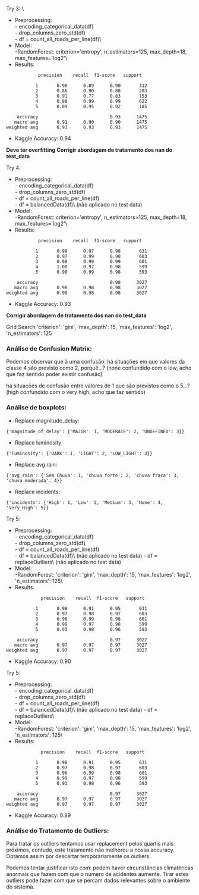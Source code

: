 Try 3: \
* Preprocessing:\
        - encoding_categorical_data(df)\
        - drop_columns_zero_std(df)\
        - df = count_all_roads_per_line(df)\
* Model:\
        -RandomForest: criterion='entropy', n_estimators=125, max_depth=18, max_features='log2'\
* Results:
```
            precision    recall  f1-score   support

           1       0.90      0.89      0.90       312
           2       0.86      0.90      0.88       203
           3       0.91      0.77      0.83       153
           4       0.98      0.99      0.99       622
           5       0.89      0.95      0.92       185

    accuracy                           0.93      1475
   macro avg       0.91      0.90      0.90      1475
weighted avg       0.93      0.93      0.93      1475
```
* Kaggle Accuracy: 0.94 
    
**Deve ter overfitting**
**Corrigir abordagem de tratamento dos nan do test_data**

Try 4:
* Preprocessing:\
        - encoding_categorical_data(df)\
        - drop_columns_zero_std(df)\
        - df = count_all_roads_per_line(df)\
        - df = balancedData(df)\ (não aplicado no test data)
* Model:\
        -RandomForest: criterion='entropy', n_estimators=125, max_depth=18, max_features='log2'\
* Results:
```
            precision    recall  f1-score   support

           1       0.98      0.97      0.98       631
           2       0.97      0.99      0.98       603
           3       0.98      0.99      0.99       601
           4       1.00      0.97      0.98       599
           5       0.98      0.99      0.98       593

    accuracy                           0.98      3027
   macro avg       0.98      0.98      0.98      3027
weighted avg       0.98      0.98      0.98      3027
```
* Kaggle Accuracy: 0.93
    
**Corrigir abordagem de tratamento dos nan do test_data**


Grid Search
'criterion': 'gini', 'max_depth': 15, 'max_features': 'log2', 'n_estimators': 125


### Análise de Confusion Matrix:

Podemos observar que à uma confusão: há situações em que valores da classe 4 são previsto como 2, porquê...? (none confundido com o low, acho que faz sentido poder existir confusão)

há situações de confusão entre valores de 1 que são previstos como o 5...? (high confundido com o very high, acho que faz sentido)

### Análise de boxplots:
* Replace magnitude_delay: 
```
{'magnitude_of_delay': {'MAJOR': 1, 'MODERATE': 2, 'UNDEFINED': 3}}
```
* Replace luminosity:
```
{'luminosity': {'DARK': 1, 'LIGHT': 2, 'LOW_LIGHT': 3}}
```
* Replace avg rain:
```
{'avg_rain': {'Sem Chuva': 1, 'chuva forte': 2, 'chuva fraca': 3, 'chuva moderada': 4}}
```
* Replace incidents:
```
{'incidents': {'High': 1, 'Low': 2, 'Medium': 3, 'None': 4, 'Very_High': 5}}
```


Try 5:
* Preprocessing:\
        - encoding_categorical_data(df)\
        - drop_columns_zero_std(df)\
        - df = count_all_roads_per_line(df)\
        - df = balancedData(df)\ (não aplicado no test data)
        - df = replaceOutliers\ (não aplicado no test data)
* Model:\
        -RandomForest: 'criterion': 'gini', 'max_depth': 15, 'max_features': 'log2', 'n_estimators': 125\
* Results:
```
             precision    recall  f1-score   support

           1       0.98      0.91      0.95       631
           2       0.97      0.98      0.97       603
           3       0.96      0.99      0.98       601
           4       0.99      0.97      0.98       599
           5       0.93      0.98      0.96       593

    accuracy                           0.97      3027
   macro avg       0.97      0.97      0.97      3027
weighted avg       0.97      0.97      0.97      3027
```
* Kaggle Accuracy: 0.90
    


Try 5:
* Preprocessing:\
        - encoding_categorical_data(df)\
        - drop_columns_zero_std(df)\
        - df = count_all_roads_per_line(df)\
        - df = balancedData(df)\ (não aplicado no test data)
        - df = replaceOutliers\
* Model:\
        -RandomForest: 'criterion': 'gini', 'max_depth': 15, 'max_features': 'log2', 'n_estimators': 125\
* Results:
```
             precision    recall  f1-score   support

           1       0.98      0.91      0.95       631
           2       0.97      0.98      0.97       603
           3       0.96      0.99      0.98       601
           4       0.99      0.97      0.98       599
           5       0.93      0.98      0.96       593

    accuracy                           0.97      3027
   macro avg       0.97      0.97      0.97      3027
weighted avg       0.97      0.97      0.97      3027
```
* Kaggle Accuracy: 0.89
    


### Análise do Tratamento de Outliers:

Para tratar os outliers tentamos usar replacement pelos quartis mais próximos, contudo, este tratamento não melhorou a nossa accuracy. Optamos assim por descartar temporariamente os outliers.

Podemos tentar justificar isto com: podem haver circunstâncias climatéricas anormais que fazem com que o número de acidentes aumente. Tirar estes outliers pode fazer com que se percam dados relevantes sobre o ambiente do sistema.

